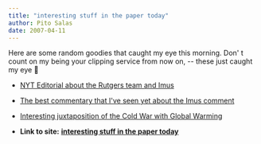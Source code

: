 ```yaml
---
title: "interesting stuff in the paper today"
author: Pito Salas
date: 2007-04-11
---
```




Here are some random goodies that caught my eye this morning. Don' t count on
my being your clipping service from now on, -- these just caught my eye 🙂

  * [NYT Editorial about the Rutgers team and Imus](<http://www.nytimes.com/2007/04/11/opinion/11wed2.html?_r=1&oref=slogin>)
  * [The best commentary that I've seen yet about the Imus comment](<http://www.nytimes.com/2007/04/11/opinion/11wed2.html>)
  * [Interesting juxtaposition of the Cold War with Global Warming](<http://www.nytimes.com/2007/04/11/opinion/11wed4.html>)


* **Link to site:** **[interesting stuff in the paper today](None)**

